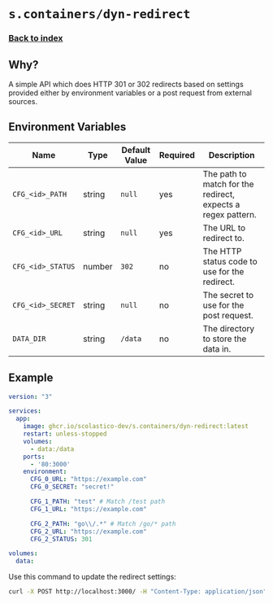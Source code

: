 # `s.containers/dyn-redirect`

### [Back to index](../../README.md)

## Why?

A simple API which does HTTP 301 or 302 redirects based on settings provided
either by environment variables or a post request from external sources.

## Environment Variables

| Name                            | Type   | Default Value   | Required | Description                                                                     |
|---------------------------------|--------|-----------------|----------|---------------------------------------------------------------------------------|
| `CFG_<id>_PATH`                 | string | `null`          | yes      | The path to match for the redirect, expects a regex pattern.                    |
| `CFG_<id>_URL`                  | string | `null`          | yes      | The URL to redirect to.                                                         |
| `CFG_<id>_STATUS`               | number | `302`           | no       | The HTTP status code to use for the redirect.                                   |
| `CFG_<id>_SECRET`               | string | `null`          | no       | The secret to use for the post request.                                         |
| `DATA_DIR`                      | string | `/data`         | no       | The directory to store the data in.                                             |

## Example

```yaml
version: "3"

services:
  app:
    image: ghcr.io/scolastico-dev/s.containers/dyn-redirect:latest
    restart: unless-stopped
    volumes:
      - data:/data
    ports:
      - '80:3000'
    environment:
      CFG_0_URL: "https://example.com"
      CFG_0_SECRET: "secret!"

      CFG_1_PATH: "test" # Match /test path
      CFG_1_URL: "https://example.com"

      CFG_2_PATH: "go\\/.*" # Match /go/* path
      CFG_2_URL: "https://example.com"
      CFG_2_STATUS: 301

volumes:
  data:
```

Use this command to update the redirect settings:

```bash
curl -X POST http://localhost:3000/ -H "Content-Type: application/json" -d '{"secret": "secret!", "url": "https://example.com/new-root"}'
```
